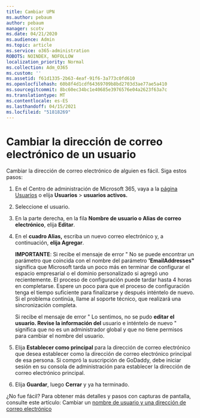 ```yaml
---
title: Cambiar UPN
ms.author: pebaum
author: pebaum
manager: scotv
ms.date: 04/21/2020
ms.audience: Admin
ms.topic: article
ms.service: o365-administration
ROBOTS: NOINDEX, NOFOLLOW
localization_priority: Normal
ms.collection: Adm_O365
ms.custom: ''
ms.assetid: f61d1335-2b63-4eaf-91f6-3a773c0fd610
ms.openlocfilehash: 60b8f4d1cdf64369709b8bd2703d3ae77ae5a410
ms.sourcegitcommit: 8bc60ec34bc1e40685e3976576e04a2623f63a7c
ms.translationtype: MT
ms.contentlocale: es-ES
ms.lasthandoff: 04/15/2021
ms.locfileid: "51818269"
---
```

# <a name="change-a-users-email-address"></a>Cambiar la dirección de correo electrónico de un usuario

Cambiar la dirección de correo electrónico de alguien es fácil. Siga estos pasos:
  
1. En el Centro de administración de Microsoft 365, vaya a la [página Usuarios](https://go.microsoft.com/fwlink/p/?linkid=834822) o elija **Usuarios** \> **usuarios activos.**
    
2. Seleccione el usuario.
    
3. En la parte derecha, en la fila **Nombre de usuario o Alias de correo electrónico**, elija **Editar**.
    
4. En el **cuadro Alias,** escriba un nuevo correo electrónico y, a continuación, **elija Agregar**.
    
    **IMPORTANTE**: Si recibe el mensaje de error " No se puede encontrar un parámetro que coincida con el nombre del parámetro **'EmailAddresses"** significa que Microsoft tarda un poco más en terminar de configurar el espacio empresarial o el dominio personalizado si agregó uno recientemente. El proceso de configuración puede tardar hasta 4 horas en completarse. Espere un poco para que el proceso de configuración tenga el tiempo suficiente para finalizarse y después inténtelo de nuevo. Si el problema continúa, llame al soporte técnico, que realizará una sincronización completa.
    
    Si recibe el mensaje de error " Lo sentimos, no se pudo **editar el usuario. Revise la información del** usuario e inténtelo de nuevo " significa que no es un administrador global y que no tiene permisos para cambiar el nombre del usuario.
    
5. Elija **Establecer como principal** para la dirección de correo electrónico que desea establecer como la dirección de correo electrónico principal de esa persona. Si compró la suscripción de GoDaddy, debe iniciar sesión en su consola de administración para establecer la dirección de correo electrónico principal. 
    
6. Elija **Guardar**, luego **Cerrar** y ya ha terminado.
    
¿No fue fácil? Para obtener más detalles y pasos con capturas de pantalla, consulte este artículo: Cambiar un [nombre de usuario y una dirección de correo electrónico](https://docs.microsoft.com/microsoft-365/admin/add-users/change-a-user-name-and-email-address)
  


